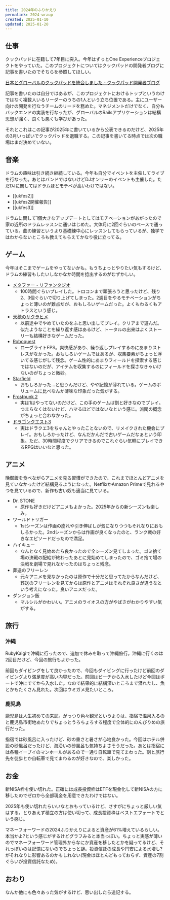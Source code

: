 ```yaml
---
title: 2024年のふりかえり
permalink: 2024-wraup
created: 2025-01-10
updated: 2025-01-20
---
```


## 仕事

クックパッドに在籍して7年目に突入。今年はずっとOne Experienceプロジェクトをやっていた。このプロジェクトについてはクックパッドの開発者ブログに記事を書いたのでそちらを参照してほしい。

[日本とグローバルのクックパッドを統合しました \- クックパッド開発者ブログ](https://techlife.cookpad.com/entry/2024/10/10/105832)

記事を書いたのは自分ではあるが、このプロジェクトにおけるトップというわけではなく複数人いるリーダーのうちの1人という立ち位置である。主にユーザー向けの開発を行なうチームのリードを務めた。マネジメントだけでなく、自分もバックエンドの実装を行なったが、グローバルのRailsアプリケーションは結構思想が強く、良くも悪くも学びがあった。

それとこれはこの記事が2025年に書いているから公表できるのだけど、2025年の3月いっぱいでクックパッドを退職する。この記事を書いてる時点では次の職場はまだ決めていない。

## 音楽

ドラムの趣味は引き続き継続している。今年も自分でイベントを主催してライブを行なった。あとはバンドではないけどDJオンリーのイベントも主催した。ただDJに関してはドラムほどモチベが高いわけではない。

- [[ukfes2]]
- [[ukfes2開催報告]]
- [[ukfes3]]

ドラムに関して1個大きなアップデートとしてはモチベーションがあがったので家の近所のドラムレッスンに通いはじめた。大体月に2回ぐらいのペースで通っている。曲の練習というより基礎練中心にレッスンしてもらっているが、独学ではわからないところも教えてもらえてかなり役に立ってる。

## ゲーム

今年はそこまでゲームをやってないかも。もうちょっとやりたい気もするけど、ドラムの練習もしたいしなかなか時間を捻出するのがむずかしい。

- [メタファー・リファンタジオ](https://rpg.jp/)
	- 100時間ぐらいプレイした。トロコンまで頑張ろうと思ったけど、残り2、3個ぐらいで切り上げてしまった。2週目をやるモチベーションがちょっと薄いのが難点だが、おもしろいゲームだった。よくもわるくもアトラスという感じ。
- [天穂のサクラヒメ](https://www.marv.jp/special/game/sakuna/)
	- 以前途中でやめていたのをふと思い出してプレイ。クリアまで遊んだ。似たようなことを繰り返す感はあるけど、トータルの出来はよくストーリーも結構好きなゲームだった。
- [Roboquest](https://store.steampowered.com/app/692890/Roboquest/)
	- ローグライトFPS。爽快感があり、繰り返しプレイするのにあまりストレスがなかった。おもしろいゲームではあるが、収集要素がちょっと浮いてる感じがして残念。ゲーム性的にあまりフィールドを探索する感じではないのだが、アイテムを収集するのにフィールドを探さなきゃいけないのがちょっと微妙。
- [Starfield](https://bethesda.net/en/game/starfield)
	- おもしろかった…と思うんだけど、やや記憶が薄れている。ゲームのボリュームに比べなんか薄味な印象だった気がする。
- [Frostpunk 2](https://store.steampowered.com/app/1601580/2/)
	- 実は1はやってないのだけど、この手のゲームは割と好きなのでプレイ。つまらなくはないけど、ハマるほどではないなという感じ。派閥の概念がちょっと合わなかった。
- [ドラゴンクエスト3](https://www.dragonquest.jp/roto-trilogy/dq3/)
	- 実はドラクエ3をちゃんとやったことないので、リメイクされた機会にプレイ。おもしろかったけど、なんだかんだで古いゲームだなぁという印象。ただ、30時間程度でクリアできるのでこれぐらい気軽にプレイできるRPGはいいなと思った。

## アニメ

晩御飯を食べながらアニメを見る習慣ができたので、これまでほとんどアニメを見ていなかったけど結構見るようになった。NetflixかAmazon Primeで見れるやつを見ているので、新作も古い奴も適当に見ている。

- Dr. STONE
	- 原作も好きだけどアニメもよかった。2025年からの新シーズンも楽しみ。
- ワールドトリガー
	- 1stシーズンは作画の崩れや引き伸ばしが気になりつつもそれなりにおもしろかった。2ndシーズンからは作画が良くなったのと、ランク戦の好きなエピソードだったので満足。
- ハイキュー
	- なんとなく見始めたら良かったので全シーズン見てしまった。ゴミ捨て場の決戦の配給が終わったあとに見始めてしまったので、ゴミ捨て場の決戦を劇場で見れなかったのはちょっと残念。
- 葬送のフリーレン
	- 元々アニメを見なかったのは原作で十分だと思ってたからなんだけど、葬送のフリーレンを見てからは原作とアニメはそれぞれ良さが違うなという考えになった。良いアニメだった。
- ダンジョン飯
	- マルシルがかわいい。アニメのライオスの方がやばさがわかりやすい気がする。

## 旅行

### 沖縄

RubyKaigiで沖縄に行ったので、追加で休みを取って沖縄旅行。沖縄に行くのは2回目だけど、今回の旅行もよかった。

前回もダイビングをして良かったので、今回もダイビングに行ったけど前回のダイビングより満足度が高い内容だった。前回はビーチから入水したけど今回はボートで沖にでてから入水した。なので結果的に結構深いところまで潜れたし、魚とかもたくさん見れた。次回はウミガメ見たいところ。

### 鹿児島

鹿児島は人生初めての来訪。がっつり色々観光というよりは、指宿で温泉入るのと鹿児島市街地あたりでちょっとうろちょろする程度で全体的にのんびりめの旅行だった。

指宿では砂風呂に入ったけど、砂の重さと暑さが心地良かった。今回はホテル併設の砂風呂だったけど、海沿いの砂風呂も気持ちよさそうだった。あとは指宿には各種イーブイのマンホールがあるので一通り自転車で見てまわった。割と旅行先を徒歩とか自転車で見てまわるのが好きなので、楽しかった。

## お金

新NISA枠を使い切れた。正確には成長投資枠はETFを現金化して新NISAの方に移したのでゼロから全部現金を用意できたわけではない。

2025年も使い切れたらいいなとおもっているけど、さすがにちょっと厳しい気はする。とりあえず積立の方は使い切って、成長投資枠はベストエフォートでという感じ。

マネーフォーワードの2024ふりかえりによると資産が61%増えているらしい。本当かよ?という感じがするけどグラフみると本当っぽい。ちょっと実感が薄いのでマネーフォーワード管理外からなにか資産を移したとかを疑ってるけど、それっぽいのは記憶にないのでちょっと謎。投資信託の成長や円安による水増し?がそれなりに影響あるのかもしれない(現金はほとんどもっておらず、資産の7割ぐらいが投資信託なため)。
## おわり

なんか他にも色々あった気がするけど、思い出したら追記する。